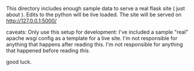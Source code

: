 This directory includes enough sample data to serve a real flask site ( just about ).
Edits to the python will be live loaded.
The site will be served on http://127.0.0.1:5000/

caveats:
Only use this setup for development: I've included a sample "real" apache wsgi config as a template for a live site.
I'm not responsible for anything that happens after reading this.
I'm not responsible for anything that happened before reading *this*.

good luck.

